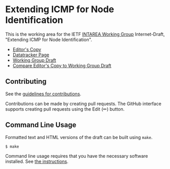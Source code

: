 # Extending ICMP for Node Identification

This is the working area for the IETF [INTAREA Working Group](https://datatracker.ietf.org/wg/intarea/documents/) Internet-Draft, "Extending ICMP for Node Identification".

* [Editor's Copy](https://fenner.github.io/icmp-node-id/#go.draft-ietf-intarea-extended-icmp-nodeid.html)
* [Datatracker Page](https://datatracker.ietf.org/doc/draft-ietf-intarea-extended-icmp-nodeid)
* [Working Group Draft](https://datatracker.ietf.org/doc/html/draft-ietf-intarea-extended-icmp-nodeid)
* [Compare Editor's Copy to Working Group Draft](https://fenner.github.io/icmp-node-id/#go.draft-ietf-intarea-extended-icmp-nodeid.diff)


## Contributing

See the
[guidelines for contributions](https://github.com/fenner/icmp-node-id/blob/main/CONTRIBUTING.md).

Contributions can be made by creating pull requests.
The GitHub interface supports creating pull requests using the Edit (✏) button.


## Command Line Usage

Formatted text and HTML versions of the draft can be built using `make`.

```sh
$ make
```

Command line usage requires that you have the necessary software installed.  See
[the instructions](https://github.com/martinthomson/i-d-template/blob/main/doc/SETUP.md).


